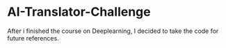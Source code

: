 # AI-Translator-Challenge

After i finished the course on Deeplearning, I decided to take the code for future references.
